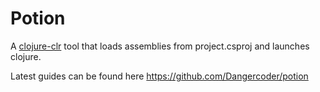 # Potion

A [clojure-clr](https://github.com/clojure/clojure-clr) tool that loads assemblies from project.csproj
and launches clojure.

Latest guides can be found here https://github.com/Dangercoder/potion